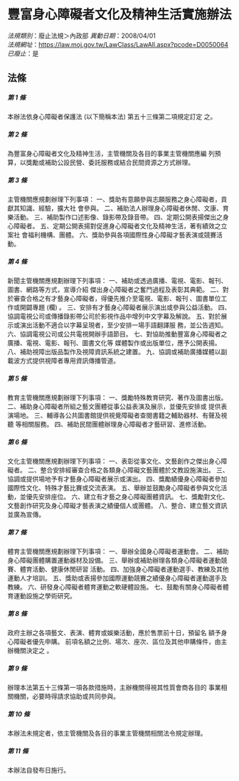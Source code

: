 # 豐富身心障礙者文化及精神生活實施辦法

*法規類別*：廢止法規＞內政部
*異動日期*：2008/04/01  
*法規網址*：https://law.moj.gov.tw/LawClass/LawAll.aspx?pcode=D0050064
*已廢止*：是


## 法條
##### 第 1 條
本辦法依身心障礙者保護法 (以下簡稱本法) 第五十三條第二項規定訂定
之。

##### 第 2 條
為豐富身心障礙者文化及精神生活，主管機關及各目的事業主管機關應編
列預算，以獎勵或補助公設民營、委託服務或結合民間資源之方式辦理。

##### 第 3 條
主管機關應規劃辦理下列事項：
一、獎助有意願參與志願服務之身心障礙者，貢獻其知識、經驗，擴大社
    會參與。
二、補助法人辦理身心障礙者休閒、文康、育樂活動。
三、補助製作口述影像、錄影帶及錄音帶。
四、定期公開表揚傑出之身心障礙者。
五、定期公開表揚對促進身心障礙者文化及精神生活，著有績效之立案社
    會福利機構、團體。
六、獎助參與各項國際性身心障礙才藝表演或競賽活動。


##### 第 4 條
新聞主管機關應規劃辦理下列事項：
一、補助或透過廣播、電視、電影、報刊、圖書、網路等方式，宣導介紹
    傑出身心障礙者之奮鬥過程及表彰其典範。
二、對於審查合格之有才藝身心障礙者，得優先推介至電視、電影、報刊
    、圖書單位工作或開闢專題 (欄) 。
三、安排有才藝身心障礙者展示演出或參與公益活動。
四、協調電視公司或傳播錄影帶公司於影視作品中增列中文字幕及解說。
五、對於展示或演出活動不適合以字幕呈現者，至少安排一場手語翻譯服
    務，並公告週知。
六、協調電視公司或公共電視開辦手語節目。
七、對協助推動豐富身心障礙者之廣播、電視、電影、報刊、圖書文化等
    媒體製作或出版單位，應予公開表揚。
八、補助視障出版品製作及視障資訊系統之建置。
九、協調或補助廣播媒體以副載波方式提供視障者專用資訊傳播管道。


##### 第 5 條
教育主管機關應規劃辦理下列事項：
一、獎勵特殊教育研究、著作及圖書出版。
二、補助身心障礙者所組之藝文團體從事公益表演及展示，並優先安排或
    提供表演場地。
三、輔導各公共圖書館提供視覺障礙者查閱書籍之輔助器材、有聲及視聽
    等相關服務。
四、補助民間團體辦理身心障礙者才藝研習、進修活動。


##### 第 6 條
文化主管機關應規劃辦理下列事項：
一、表彰從事文化、文藝創作之傑出身心障礙者。
二、整合安排經審查合格之各類身心障礙文藝團體於文教設施演出。
三、協調或提供場地予有才藝身心障礙者展示或演出。
四、獎勵績優身心障礙者參加國際性文化、特殊才藝比賽或交流表演。
五、舉辦並鼓勵身心障礙者參與文化活動，並優先安排座位。
六、建立有才藝之身心障礙團體資訊。
七、獎勵對文化、文藝創作研究及身心障礙才藝表演之績優個人或團體。
八、整合、建立藝文資訊並廣為宣傳。


##### 第 7 條
體育主管機關應規劃辦理下列事項：
一、舉辦全國身心障礙者運動會。
二、補助身心障礙團體購置運動器材及設備。
三、舉辦或補助辦理各類身心障礙者運動競賽、體育活動、健康休閒研習
    活動。
四、加強身心障礙者運動選手、教練及其他運動人才培訓。
五、獎助或表揚參加國際運動競賽之績優身心障礙者運動選手及教練。
六、研發身心障礙者體育運動之軟硬體設施。
七、鼓勵有關身心障礙者體育運動設施之學術研究。


##### 第 8 條
政府主辦之各項藝文、表演、體育或娛樂活動，應於售票前十日，預留名
額予身心障礙者優先申購。
前項名額之比例、場次、座次、區位及其他申購條件，由主辦機關決定之
。

##### 第 9 條
辦理本法第五十三條第一項各款措施時，主辦機關得視其性質會商各目的
事業相關機關，必要時得請求協助或共同參與。

##### 第 10 條
本辦法未規定者，依主管機關及各目的事業主管機關相關法令規定辦理。

##### 第 11 條
本辦法自發布日施行。


